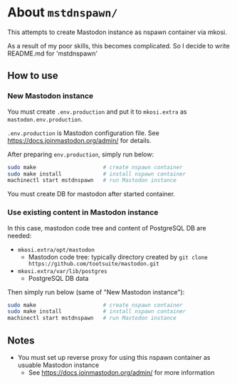 # About `mstdnspawn/`

This attempts to create Mastodon instance as nspawn container via mkosi.

As a result of my poor skills, this becomes complicated. So I decide to write README.md for 'mstdnspawn'

## How to use

### New Mastodon instance

You must create `.env.production` and put it to `mkosi.extra` as `mastodon.env.production`.

`.env.production` is Mastodon configuration file. See https://docs.joinmastodon.org/admin/ for details.

After preparing `env.production`, simply run below:

```bash
sudo make                     # create nspawn container
sudo make install             # install nspawn container
machinectl start mstdnspawn   # run Mastodon instance
```

You must create DB for mastodon after started container.

### Use existing content in Mastodon instance

In this case, mastodon code tree and content of PostgreSQL DB are needed:

- `mkosi.extra/opt/mastodon`
  - Mastodon code tree: typically directory created by `git clone https://github.com/tootsuite/mastodon.git`
- `mkosi.extra/var/lib/postgres`
  - PostgreSQL DB data

Then simply run below (same of "New Mastodon instance"):

```bash
sudo make                     # create nspawn container
sudo make install             # install nspawn container
machinectl start mstdnspawn   # run Mastodon instance
```

## Notes

- You must set up reverse proxy for using this nspawn container as usuable Mastodon instance
  - See https://docs.joinmastodon.org/admin/ for more information
